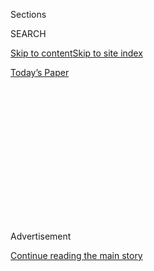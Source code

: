 <div id="app">

<div>

<div>

<div>

<div class="NYTAppHideMasthead css-1q2w90k e1suatyy0">

<div class="section css-ui9rw0 e1suatyy2">

<div class="css-eph4ug er09x8g0">

<div class="css-6n7j50">

</div>

<span class="css-1dv1kvn">Sections</span>

<div class="css-10488qs">

<span class="css-1dv1kvn">SEARCH</span>

</div>

[Skip to content](#site-content)[Skip to site
index](#site-index)

</div>

<div class="css-10698na e1huz5gh0">

</div>

</div>

<div id="masthead-bar-one" class="section hasLinks css-15hmgas e1csuq9d3">

<div class="css-uqyvli e1csuq9d0">

</div>

<div class="css-1uqjmks e1csuq9d1">

</div>

<div class="css-9e9ivx">

[](https://myaccount.nytimes3xbfgragh.onion/auth/login?response_type=cookie&client_id=vi)

</div>

<div class="css-1bvtpon e1csuq9d2">

[Today’s
Paper](https://www.nytimes3xbfgragh.onion/section/todayspaper)

</div>

</div>

</div>

</div>

<div data-aria-hidden="false">

<div id="site-content" data-role="main">

<div>

<div class="css-1aor85t" style="opacity:0.000000001;z-index:-1;visibility:hidden">

<div class="css-1hqnpie">

<div class="css-epjblv">

<span class="css-17xtcya">[Opinion](/section/opinion)</span><span class="css-x15j1o">|</span><span class="css-fwqvlz">Don’t
Believe the Lie That Voting Is All You Can
Do</span>

</div>

<div class="css-k008qs">

<div class="css-1iwv8en">

<span class="css-18z7m18"></span>

<div>

</div>

</div>

<span class="css-1n6z4y">https://nyti.ms/3fqA3EG</span>

<div class="css-1705lsu">

<div class="css-4xjgmj">

<div class="css-4skfbu" data-role="toolbar" data-aria-label="Social Media Share buttons, Save button, and Comments Panel with current comment count" data-testid="share-tools">

  - 
  - 
  - 
  - 
    
    <div class="css-6n7j50">
    
    </div>

  - 

</div>

</div>

</div>

</div>

</div>

</div>

<div id="NYT_TOP_BANNER_REGION" class="css-13pd83m">

</div>

<div id="top-wrapper" class="css-1sy8kpn">

<div id="top-slug" class="css-l9onyx">

Advertisement

</div>

[Continue reading the main
story](#after-top)

<div class="ad top-wrapper" style="text-align:center;height:100%;display:block;min-height:250px">

<div id="top" class="place-ad" data-position="top" data-size-key="top">

</div>

</div>

<div id="after-top">

</div>

</div>

<div>

<div class="css-v5btjw etb61u70">

<div class="css-v05ibm etb61u71">

[Opinion](/section/opinion)

</div>

</div>

<div id="sponsor-wrapper" class="css-1hyfx7x">

<div id="sponsor-slug" class="css-19vbshk">

Supported by

</div>

[Continue reading the main
story](#after-sponsor)

<div id="sponsor" class="ad sponsor-wrapper" style="text-align:center;height:100%;display:block">

</div>

<div id="after-sponsor">

</div>

</div>

<div class="css-186x18t">

</div>

<div class="css-1vkm6nb ehdk2mb0">

# Don’t Believe the Lie That Voting Is All You Can Do

</div>

Stop minimizing the work of movements.

<div class="css-18e8msd">

<div class="css-vp77d3 epjyd6m0">

<div class="css-1baulvz">

By <span class="css-1baulvz last-byline" itemprop="name">Daniel
Hunter</span>

<div class="css-8atqhb">

Mr. Hunter is the author of “Building a Movement to End the New Jim
Crow.”

</div>

</div>

</div>

  - Aug. 4,
    2020

  - 
    
    <div class="css-4xjgmj">
    
    <div class="css-d8bdto" data-role="toolbar" data-aria-label="Social Media Share buttons, Save button, and Comments Panel with current comment count" data-testid="share-tools">
    
      - 
      - 
      - 
      - 
        
        <div class="css-6n7j50">
        
        </div>
    
      - 
    
    </div>
    
    </div>

</div>

<div class="css-79elbk" data-testid="photoviewer-wrapper">

<div class="css-z3e15g" data-testid="photoviewer-wrapper-hidden">

</div>

<div class="css-1a48zt4 ehw59r15" data-testid="photoviewer-children">

![<span class="css-16f3y1r e13ogyst0" data-aria-hidden="true">Part of
the crowd at the historic 1963 March on Washington. Movements can
amplify complex questions that are often simplified to sound bites in
elections.</span><span class="css-cnj6d5 e1z0qqy90" itemprop="copyrightHolder"><span class="css-1ly73wi e1tej78p0">Credit...</span><span><span>Leonard
Freed/Magnum
Photos</span></span></span>](https://static01.graylady3jvrrxbe.onion/images/2020/08/05/opinion/30Hunter1/30Hunter1-articleLarge.jpg?quality=75&auto=webp&disable=upscale)

</div>

</div>

</div>

<div class="section meteredContent css-1r7ky0e" name="articleBody" itemprop="articleBody">

<div class="css-1fanzo5 StoryBodyCompanionColumn">

<div class="css-53u6y8">

The Black Lives Matter movement has had significant wins in recent
months. Municipalities have removed statues of racists, corporations
have changed branding that reinforced racial stereotypes, [schools have
cut ties with police
forces](https://www.nytimes3xbfgragh.onion/2020/06/12/us/schools-police-resource-officers.html)
and [cities have reduced police
funding](https://www.nytimes3xbfgragh.onion/2020/06/08/us/unrest-defund-police.html).

But too often, politicians, celebrities and community leaders who
applaud the protesters for these victories are quick to follow up by
asserting, like Mayor Keisha Lance Bottoms of Atlanta, that voting
“[would be the most effective response, the deepest
payback](https://www.nytimes3xbfgragh.onion/2020/06/03/opinion/police-protests-atlanta-keisha-bottoms.html)”
for George Floyd’s death — or that there is “no greater form of protest”
than voting, as Lisa Deeley, chair of the Philadelphia City
Commissioners, put it.

I’ve led movements for most of my adult life and have heard similar
misguided refrains far too many times. The truth is voting is an
honorable act that many movements use as a tactic. But the popular
message that it’s the only *real* source of power misleads the public
about how social change happens and stifles the energy required to bring
about the change we need.

Instead of suggesting that participation in movements is inferior to
voting, people with influence should educate themselves and the public
about the often hidden role of social movements in achieving change in
this country.

</div>

</div>

<div class="css-1fanzo5 StoryBodyCompanionColumn">

<div class="css-53u6y8">

Movements led to the abolition of slavery, brought Jim Crow to its knees
and won child labor laws, the minimum wage, the Clean Water Act and
more. African-Americans and women wouldn’t even have the right to vote
if it weren’t for people taking action.

Those victories weren’t just the results of elections. They came from
the work of activists to change social conditions. Where voting changes
the players on the battlefield, social movements alter the very terrain
on which the battle is being fought.

“Movement work is the thing that enables any of the legal and policy
change to be successful,” [Chase
Strangio](https://www.gq.com/story/chase-strangio-aclu-lgbtq-legal-victory)**,**
a lawyer who won the recent Supreme Court ruling [protecting L.G.B.T.
rights](https://www.nytimes3xbfgragh.onion/2020/06/15/us/gay-transgender-workers-supreme-court.html),
explained in an interview with GQ. He noted that Justice Neil Gorsuch,
who wrote the majority opinion, had initially worried that protecting
transgender people might result in social upheaval. But less than a year
later, his mind had been changed.

“On some level, I have to believe that in eight months, he learned
something from watching what was going on in the world,” he said. “And
that is a testament not to our briefs and not to the legal movement, but
to the organizing movement.”

A common misconception about movements — like the mythic story that
[Rosa Parks’s refusal](https://genprogress.org/the-myth-of-rosa-parks/)
to move to the back of the bus spontaneously sparked the civil rights
movement — is that they “just happen.”

</div>

</div>

<div class="css-1fanzo5 StoryBodyCompanionColumn">

<div class="css-53u6y8">

Yes, George Floyd’s brutal murder, a flagrantly racist president and the
pent-up emotions of a pandemic motivated people to take to the streets
to demand racial justice. But social movements never emerge just because
conditions are bad.

Bill Moyer, a movement strategist, wrote about this dynamic in his
“[Movement Action
Plan](https://www.indybay.org/olduploads/movement_action_plan.pdf).” He
noted that the partial meltdown of the [Three Mile Island nuclear power
plant](https://www.nytimes3xbfgragh.onion/1979/04/16/archives/three-mile-island-notes-from-a-nightmare-three-mile-island-a.html)
in 1979 became a rallying point for people concerned about the dangers
of nuclear power. Yet Michigan’s Enrico Fermi plant had been closer to a
full meltdown in 1966 and didn’t lead to soul-searching or a social
crisis. The difference was that in the intervening years, organizers had
worked to seed local groups, build national networks, hone responses to
the pronuclear lobby and develop alternative policy platforms.

The current movement has done all those things, spurred largely by the
2014 protests in Ferguson, Mo., over the killing of Michael Brown. It
grew into a network of dozens of local Black Lives Matter chapters
across the United States and Canada. Groups like [Black Youth
Project 100](http://agendatobuildblackfutures.org/wp-content/uploads/2016/01/BYP_AgendaBlackFutures_booklet_web.pdf)
and [Movement for Black Lives](https://m4bl.org/policy-platforms/) built
comprehensive policy platforms, leading to radical, [ground-shaking
demands](https://mavenroundtable.io/rinkusen/politics/why-defundthepolice-is-genius-strategy-ZNTk0AGz3kOxAwIqj2BTEg)
like “defund the police.” As Jessica Byrd, a leader in Movement for
Black Lives, said in a recent interview with Time, “[Movement made this
moment
different](https://time.com/5847506/time-100-talks-black-lives-matter/).”

If one isn’t aware of this work, it’s easy to assume that after this
phase of street protests ends, the movement will be gone and it will be
time to turn to the “real” work of voting to fulfill our civic duty.

But people who understand movements know that voting is not the end —
it’s one part of the process. Movements amplify complex questions that
otherwise get simplified to sound bites in elections. Questions like:
Does society really need armed police answering mental health crises?
Can the police be reformed while still armed with military-grade
weapons? What are practical alternatives to police systems? ** By
changing ** people’s views, movements apply pressure to decision makers.

Contrary to popular belief, movements shouldn’t be measured by whether
the preferred candidates get into office, nor are they undermined by
short-term failures to cobble together national legislation.

A better yardstick for a movement is the public’s perception of the
problem, a growing certainty that current policies don’t work — and
ultimately people’s commitment to embracing alternatives.

</div>

</div>

<div class="css-1fanzo5 StoryBodyCompanionColumn">

<div class="css-53u6y8">

After all, the 1960s student sit-ins against segregation did not
immediately result in legislative wins. Even after the peak event of the
March on Washington, it took another year for the 1964 Civil Rights Act
to become law.

It’s tempting to think that reform will rain down if we elect the right
leaders. Yet most of us know through experience that voting is no magic
bullet. Regardless of who wins the election in November, anyone seeking
justice knows there’s an enormous amount of work ahead of us. Movements
provide an avenue to do that work.

So yes, I’ll vote — and help turn out the vote. But I’ll never believe
the lie that that’s the best or only thing I can do to change this
country.

Daniel Hunter is the associate director of global trainings at
[350.org](http://trainings.350.org/), a strategist with Sunrise Movement
and the author of “[Building a Movement to End the New Jim
Crow](http://www.newjimcroworganizing.org/).”

*The Times is committed to publishing* [*a diversity of
letters*](https://www.nytimes3xbfgragh.onion/2019/01/31/opinion/letters/letters-to-editor-new-york-times-women.html)
*to the editor. We’d like to hear what you think about this or any of
our articles. Here are some*
[*tips*](https://help.nytimes3xbfgragh.onion/hc/en-us/articles/115014925288-How-to-submit-a-letter-to-the-editor)*.
And here’s our email:*
[*letters@NYTimes.com*](mailto:letters@NYTimes.com)*.*

*Follow The New York Times Opinion section on*
[*Facebook*](https://www.facebookcorewwwi.onion/nytopinion)*,* [*Twitter
(@NYTopinion)*](http://twitter.com/NYTOpinion) *and*
[*Instagram*](https://www.instagram.com/nytopinion/)*.*

</div>

</div>

</div>

<div>

</div>

<div>

</div>

<div>

</div>

<div>

<div id="bottom-wrapper" class="css-1ede5it">

<div id="bottom-slug" class="css-l9onyx">

Advertisement

</div>

[Continue reading the main
story](#after-bottom)

<div id="bottom" class="ad bottom-wrapper" style="text-align:center;height:100%;display:block;min-height:90px">

</div>

<div id="after-bottom">

</div>

</div>

</div>

</div>

</div>

## Site Index

<div>

</div>

## Site Information Navigation

  - [© <span>2020</span> <span>The New York Times
    Company</span>](https://help.nytimes3xbfgragh.onion/hc/en-us/articles/115014792127-Copyright-notice)

<!-- end list -->

  - [NYTCo](https://www.nytco.com/)
  - [Contact
    Us](https://help.nytimes3xbfgragh.onion/hc/en-us/articles/115015385887-Contact-Us)
  - [Work with us](https://www.nytco.com/careers/)
  - [Advertise](https://nytmediakit.com/)
  - [T Brand Studio](http://www.tbrandstudio.com/)
  - [Your Ad
    Choices](https://www.nytimes3xbfgragh.onion/privacy/cookie-policy#how-do-i-manage-trackers)
  - [Privacy](https://www.nytimes3xbfgragh.onion/privacy)
  - [Terms of
    Service](https://help.nytimes3xbfgragh.onion/hc/en-us/articles/115014893428-Terms-of-service)
  - [Terms of
    Sale](https://help.nytimes3xbfgragh.onion/hc/en-us/articles/115014893968-Terms-of-sale)
  - [Site
    Map](https://spiderbites.nytimes3xbfgragh.onion)
  - [Help](https://help.nytimes3xbfgragh.onion/hc/en-us)
  - [Subscriptions](https://www.nytimes3xbfgragh.onion/subscription?campaignId=37WXW)

</div>

</div>

</div>

</div>
